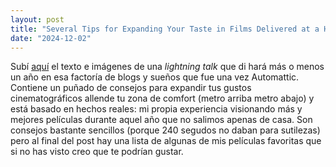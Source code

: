 ```yaml
---
layout: post
title: "Several Tips for Expanding Your Taste in Films Delivered at a High Speed"
date: "2024-12-02"
---
```


Subí [aquí](/several-tips) el texto e imágenes de una _lightning talk_ que di
hará más o menos un año en esa factoría de blogs y sueños que fue una vez
Automattic. Contiene un puñado de consejos para expandir tus gustos
cinematográficos allende tu zona de comfort (metro arriba metro abajo)
y está basado en hechos reales: mi
propia experiencia visionando más y mejores películas durante aquel año que no
salimos apenas de casa. Son consejos bastante sencillos (porque 240 segudos no daban para
sutilezas) pero al final del post hay una lista de algunas de mis películas
favoritas que si no has visto creo que te podrían gustar.

